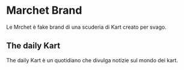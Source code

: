 # Marchet Brand
Le Mrchet è fake brand di una scuderia di Kart creato per svago.

## The daily Kart
The daily Kart è un quotidiano che divulga notizie sul mondo dei kart.
